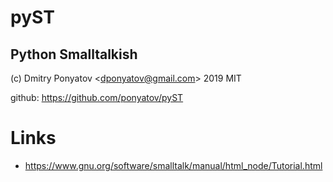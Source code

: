 # pyST
## Python Smalltalkish

(c) Dmitry Ponyatov <<dponyatov@gmail.com>> 2019 MIT

github: https://github.com/ponyatov/pyST

# Links

* https://www.gnu.org/software/smalltalk/manual/html_node/Tutorial.html
